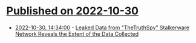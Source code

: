 # [Published on 2022-10-30](index.md)

* [2022-10-30, 14:34:00](https://soylentnews.org/article.pl?sid=22/10/29/1552217&from=rss) - [Leaked Data from \"TheTruthSpy\" Stalkerware Network Reveals the Extent of the Data Collected](https://soylentnews.org/article.pl?sid=22/10/29/1552217&from=rss)
